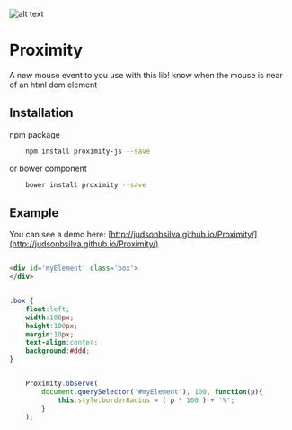 ![alt text](http://judsonbsilva.github.io/Proximity/logo.png "Logo Title")

Proximity
=========

A new mouse event to you use with this lib! know when the mouse is near of an html dom element

## Installation

npm package

```sh
	npm install proximity-js --save
```
or bower component

```sh
	bower install proximity --save
```

## Example

You can see a demo here:
[http://judsonbsilva.github.io/Proximity/](http://judsonbsilva.github.io/Proximity/)


```html

<div id='myElement' class='box'>
</div>

```

```css

.box {
	float:left;
	width:100px;
	height:100px;
	margin:10px;
	text-align:center;
	background:#ddd;
}

```

```javascript

	Proximity.observe(
		document.querySelector('#myElement'), 100, function(p){
			this.style.borderRadius = ( p * 100 ) + '%';
		}
	);

```